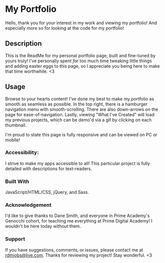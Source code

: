 # My Portfolio 

Hello, thank you for your interest in my work and viewing my portfolio!  And especially more so for looking at the code for my portfolio!   


## Description

This is the ReadMe for my personal portfolio page, built and fine-tuned by yours truly!  I've personally spent *far* too much time tweaking little things and adding easter eggs to this page, so I appreciate you being here to make that time worthwhile. <3 


## Usage

Browse to your hearts content!  I've done my best to make my portfolio as smooth as seamless as possible.  In the top right, there is a hamburger navigation menu with smooth-scrolling.  There are also down-arrows on the page for ease-of-navigation.  Lastly, viewing "What I've Created" will load my previous projects, which can be demo'd via a gif by clicking on each thumbnail.

I'm proud to state this page is fully responsive and can be viewed on PC or mobile!


### Accessibility:

I strive to make my apps accessible to all!  This particular project is fully detailed with descriptions for text-readers.  

### Built With

JavaScript/HTML/CSS, jQuery, and Sass. 

### Acknowledgement

I'd like to give thanks to Dane Smith, and everyone in Prime Academy's Genocchi cohort, for teaching me everything at Prime Digital Academy!  I wouldn't be here today without them.

### Support
If you have suggestions, comments, or issues, please contact me at rdmjobs@live.com. Thanks for reviewing my project! Stay wonderful. <3